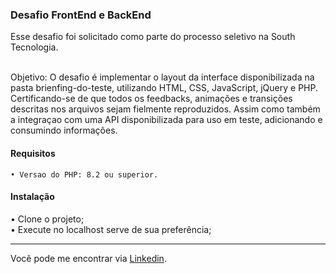 ### Desafio FrontEnd e BackEnd

Esse desafio foi solicitado como parte do processo seletivo na South Tecnologia.<br/><br/>

Objetivo: O desafio é implementar o layout da interface disponibilizada na pasta brienfing-do-teste, utilizando HTML, CSS, JavaScript, jQuery e PHP. Certificando-se de que todos os feedbacks, animações e transições descritas nos arquivos sejam fielmente reproduzidos. Assim como também a integraçao com uma API disponibilizada para uso em teste, adicionando e consumindo informações.

#### Requisitos
```
• Versao do PHP: 8.2 ou superior.
```
#### Instalação
• Clone o projeto;<br/>
• Execute no localhost serve de sua preferência;

---
Você pode me encontrar via [Linkedin](https://www.linkedin.com/in/wagnerlemos).
